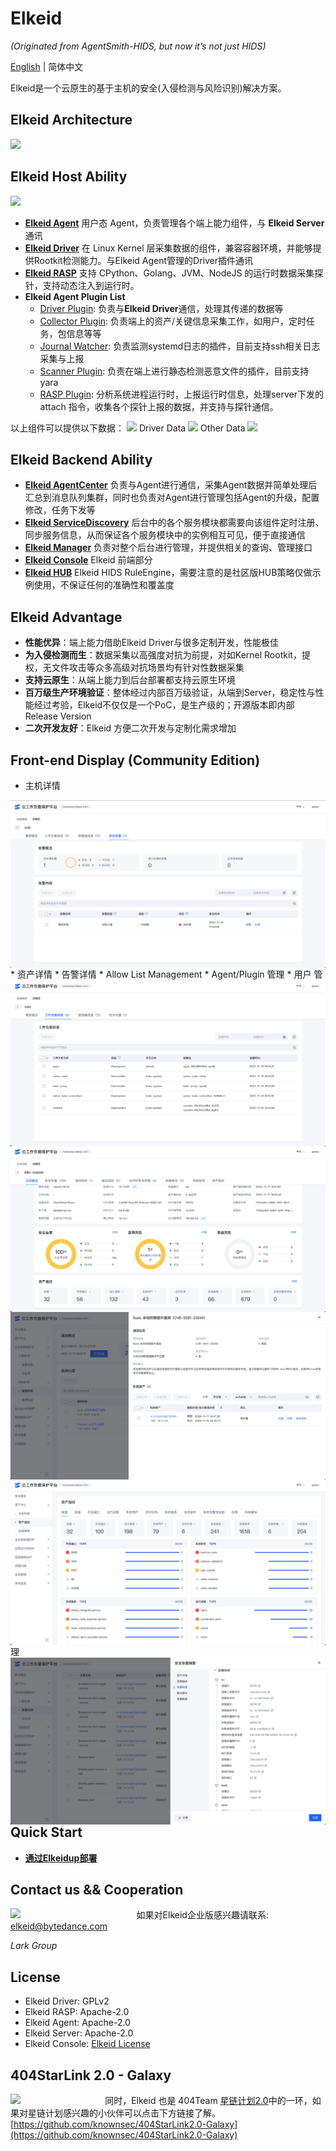 # Elkeid

*(Originated from AgentSmith-HIDS, but now it’s not just HIDS)*

[English](README.md) | 简体中文

Elkeid是一个云原生的基于主机的安全(入侵检测与风险识别)解决方案。

## Elkeid Architecture

<img src="server/docs/server.png"/>

##  Elkeid Host Ability
<img src="png/Ability_1.png"/>

* **[Elkeid Agent](https://github.com/bytedance/Elkeid/blob/main/agent/README-zh_CN.md)** 用户态 Agent，负责管理各个端上能力组件，与 **Elkeid Server** 通讯
* **[Elkeid Driver](https://github.com/bytedance/Elkeid/blob/main/driver/README-zh_CN.md)** 在 Linux Kernel 层采集数据的组件，兼容容器环境，并能够提供Rootkit检测能力。与Elkeid Agent管理的Driver插件通讯
* **[Elkeid RASP](rasp)** 支持 CPython、Golang、JVM、NodeJS 的运行时数据采集探针，支持动态注入到运行时。
* **Elkeid Agent Plugin List**
  * [Driver Plugin](plugins/driver): 负责与**Elkeid Driver**通信，处理其传递的数据等
  * [Collector Plugin](plugins/collector): 负责端上的资产/关键信息采集工作，如用户，定时任务，包信息等等
  * [Journal Watcher](plugins/journal_watcher): 负责监测systemd日志的插件，目前支持ssh相关日志采集与上报
  * [Scanner Plugin](https://github.com/bytedance/Elkeid/blob/main/plugins/scanner): 负责在端上进行静态检测恶意文件的插件，目前支持yara
  * [RASP Plugin](https://github.com/bytedance/Elkeid/tree/main/rasp/plugin): 分析系统进程运行时，上报运行时信息，处理server下发的 attach 指令，收集各个探针上报的数据，并支持与探针通信。

以上组件可以提供以下数据：
<img src="png/data_index.png"/>
Driver Data
<img src="png/data1.png"/>
Other Data
<img src="png/data2.png"/>


## Elkeid Backend Ability
* **[Elkeid AgentCenter](server/agent_center)** 负责与Agent进行通信，采集Agent数据并简单处理后汇总到消息队列集群，同时也负责对Agent进行管理包括Agent的升级，配置修改，任务下发等
* **[Elkeid ServiceDiscovery](server/service_discovery)** 后台中的各个服务模块都需要向该组件定时注册、同步服务信息，从而保证各个服务模块中的实例相互可见，便于直接通信
* **[Elkeid Manager](server/manager)** 负责对整个后台进行管理，并提供相关的查询、管理接口
* **[Elkeid Console](server/web_console)** Elkeid 前端部分
* **[Elkeid HUB](https://github.com/bytedance/Elkeid-HUB)** Elkeid HIDS RuleEngine，需要注意的是社区版HUB策略仅做示例使用，不保证任何的准确性和覆盖度

## Elkeid Advantage

* **性能优异**：端上能力借助Elkeid Driver与很多定制开发，性能极佳
* **为入侵检测而生**：数据采集以高强度对抗为前提，对如Kernel Rootkit，提权，无文件攻击等众多高级对抗场景均有针对性数据采集
* **支持云原生**：从端上能力到后台部署都支持云原生环境
* **百万级生产环境验证**：整体经过内部百万级验证，从端到Server，稳定性与性能经过考验，Elkeid不仅仅是一个PoC，是生产级的；开源版本即内部Release Version
* **二次开发友好**：Elkeid 方便二次开发与定制化需求增加



## Front-end Display (Community Edition)
* 主机详情
<img src="png/console1.png" style="float:left;"/>
* 资产详情
<img src="png/console2.png" style="float:left;"/>
* 告警详情
<img src="png/console3.png" style="float:left;"/>
* Allow List Management
<img src="png/console6.png" style="float:left;"/>
* Agent/Plugin 管理
<img src="png/console4.png" style="float:left;"/>
* 用户 管理
<img src="png/console5.png" style="float:left;"/>


## Quick Start
* **[通过Elkeidup部署](elkeidup/README-zh_CN.md)**

## Contact us && Cooperation

<img src="png/Lark.png" width="40%" style="float:left;"/>

如果对Elkeid企业版感兴趣请联系: elkeid@bytedance.com

*Lark Group*

## License
* Elkeid Driver: GPLv2
* Elkeid RASP: Apache-2.0
* Elkeid Agent: Apache-2.0
* Elkeid Server: Apache-2.0
* Elkeid Console: [Elkeid License](server/web_console/LICENSE)

## 404StarLink 2.0 - Galaxy
<img src="https://github.com/knownsec/404StarLink-Project/raw/master/logo.png" width="30%" style="float:left;"/>

同时，Elkeid 也是 404Team [星链计划2.0](https://github.com/knownsec/404StarLink2.0-Galaxy)中的一环，如果对星链计划感兴趣的小伙伴可以点击下方链接了解。
[https://github.com/knownsec/404StarLink2.0-Galaxy](https://github.com/knownsec/404StarLink2.0-Galaxy)
